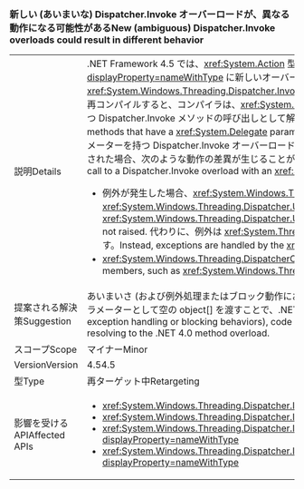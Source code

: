 ### <a name="new-ambiguous-dispatcherinvoke-overloads-could-result-in-different-behavior"></a><span data-ttu-id="3a442-101">新しい (あいまいな) Dispatcher.Invoke オーバーロードが、異なる動作になる可能性がある</span><span class="sxs-lookup"><span data-stu-id="3a442-101">New (ambiguous) Dispatcher.Invoke overloads could result in different behavior</span></span>

|   |   |
|---|---|
|<span data-ttu-id="3a442-102">説明</span><span class="sxs-lookup"><span data-stu-id="3a442-102">Details</span></span>|<span data-ttu-id="3a442-103">.NET Framework 4.5 では、<xref:System.Action> 型のパラメーターを含む <xref:System.Windows.Threading.Dispatcher.Invoke%2A?displayProperty=nameWithType> に新しいオーバーロードが追加されます。</span><span class="sxs-lookup"><span data-stu-id="3a442-103">The .NET Framework 4.5 adds new overloads to <xref:System.Windows.Threading.Dispatcher.Invoke%2A?displayProperty=nameWithType> that include a parameter of type <xref:System.Action>.</span></span> <span data-ttu-id="3a442-104">既存のコードを再コンパイルすると、コンパイラは、<xref:System.Delegate> パラメーターを持つ Dispatcher.Invoke メソッドの呼び出しを、<xref:System.Action> パラメーターを持つ Dispatcher.Invoke メソッドの呼び出しとして解決することができます。</span><span class="sxs-lookup"><span data-stu-id="3a442-104">When existing code is recompiled, compilers may resolve calls to Dispatcher.Invoke methods that have a <xref:System.Delegate> parameter as calls to Dispatcher.Invoke methods with an <xref:System.Action> parameter.</span></span> <span data-ttu-id="3a442-105"><xref:System.Delegate> パラメーターを持つ Dispatcher.Invoke オーバーロードの呼び出しが <xref:System.Action> パラメーターを持つ Dispatcher.Invoke オーバーロードの呼び出しとして解決された場合、次のような動作の差異が生じることがあります。</span><span class="sxs-lookup"><span data-stu-id="3a442-105">If a call to a Dispatcher.Invoke overload with a  <xref:System.Delegate> parameter is resolved as a call to a Dispatcher.Invoke overload with an <xref:System.Action> parameter, the following differences in behavior may occur:</span></span><ul><li><span data-ttu-id="3a442-106">例外が発生した場合、<xref:System.Windows.Threading.Dispatcher.UnhandledExceptionFilter> イベントと <xref:System.Windows.Threading.Dispatcher.UnhandledException> イベントは発生しません。</span><span class="sxs-lookup"><span data-stu-id="3a442-106">If an exception occurs, the <xref:System.Windows.Threading.Dispatcher.UnhandledExceptionFilter> and <xref:System.Windows.Threading.Dispatcher.UnhandledException> events are not raised.</span></span> <span data-ttu-id="3a442-107">代わりに、例外は <xref:System.Threading.Tasks.TaskScheduler.UnobservedTaskException?displayProperty=name> イベントによって処理されます。</span><span class="sxs-lookup"><span data-stu-id="3a442-107">Instead, exceptions are handled by the <xref:System.Threading.Tasks.TaskScheduler.UnobservedTaskException?displayProperty=name> event.</span></span></li><li><span data-ttu-id="3a442-108"><xref:System.Windows.Threading.DispatcherOperation.Result> などの一部のメンバーの呼び出しは、操作が完了するまでブロックされます。</span><span class="sxs-lookup"><span data-stu-id="3a442-108">Calls to some members, such as <xref:System.Windows.Threading.DispatcherOperation.Result>, block until the operation has completed.</span></span></li></ul>|
|<span data-ttu-id="3a442-109">提案される解決策</span><span class="sxs-lookup"><span data-stu-id="3a442-109">Suggestion</span></span>|<span data-ttu-id="3a442-110">あいまいさ (および例外処理またはブロック動作における考えられる相違点) を回避するために、呼び出し元の Dispatcher.Invoke は Invoke 呼び出しの 2 番目のパラメーターとして空の object[] を渡すことで、.NET 4.0 メソッドのオーバーロードに解決されるようにできます。</span><span class="sxs-lookup"><span data-stu-id="3a442-110">To avoid ambiguity (and potential differences in exception handling or blocking behaviors), code calling Dispatcher.Invoke can pass an empty object[] as a second parameter to the Invoke call to be sure of resolving to the .NET 4.0 method overload.</span></span>|
|<span data-ttu-id="3a442-111">スコープ</span><span class="sxs-lookup"><span data-stu-id="3a442-111">Scope</span></span>|<span data-ttu-id="3a442-112">マイナー</span><span class="sxs-lookup"><span data-stu-id="3a442-112">Minor</span></span>|
|<span data-ttu-id="3a442-113">Version</span><span class="sxs-lookup"><span data-stu-id="3a442-113">Version</span></span>|<span data-ttu-id="3a442-114">4.5</span><span class="sxs-lookup"><span data-stu-id="3a442-114">4.5</span></span>|
|<span data-ttu-id="3a442-115">型</span><span class="sxs-lookup"><span data-stu-id="3a442-115">Type</span></span>|<span data-ttu-id="3a442-116">再ターゲット中</span><span class="sxs-lookup"><span data-stu-id="3a442-116">Retargeting</span></span>|
|<span data-ttu-id="3a442-117">影響を受ける API</span><span class="sxs-lookup"><span data-stu-id="3a442-117">Affected APIs</span></span>|<ul><li><xref:System.Windows.Threading.Dispatcher.Invoke(System.Delegate,System.Object[])?displayProperty=nameWithType></li><li><xref:System.Windows.Threading.Dispatcher.Invoke(System.Delegate,System.TimeSpan,System.Object[])?displayProperty=nameWithType></li><li><xref:System.Windows.Threading.Dispatcher.Invoke(System.Delegate,System.TimeSpan,System.Windows.Threading.DispatcherPriority,System.Object[])?displayProperty=nameWithType></li><li><xref:System.Windows.Threading.Dispatcher.Invoke(System.Delegate,System.Windows.Threading.DispatcherPriority,System.Object[])?displayProperty=nameWithType></li></ul>|

